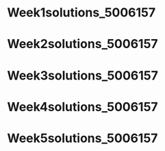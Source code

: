 # Week1solutions_5006157
# Week2solutions_5006157
# Week3solutions_5006157
# Week4solutions_5006157
# Week5solutions_5006157
